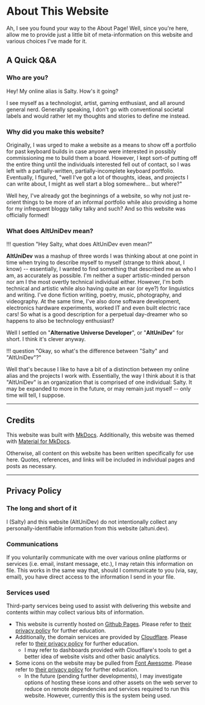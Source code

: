 # About This Website

Ah, I see you found your way to the About Page! Well, since you're here, allow me to provide just a little bit of meta-information on this website and various choices I've made for it.

## A Quick Q&A

### Who are you?

Hey! My online alias is Salty. How's it going?

I see myself as a technologist, artist, gaming enthusiast, and all around general nerd. Generally speaking, I don't go with conventional societal labels and would rather let my thoughts and stories to define me instead.

### Why did you make this website?

Originally, I was urged to make a website as a means to show off a portfolio for past keyboard builds in case anyone were interested in possibly commissioning me to build them a board. However, I kept sort-of putting off the entire thing until the individuals interested fell out of contact, so I was left with a partially-written, partially-incomplete keyboard portfolio. Eventually, I figured, "well I've got a lot of thoughts, ideas, and projects I can write about, I might as well start a blog somewhere... but where?"

Well hey, I've already got the beginnings of a website, so why not just re-orient things to be more of an informal portfolio while also providing a home for my infrequent bloggy talky talky and such? And so this website was officially formed!

### What does AltUniDev mean?

!!! question "Hey Salty, what does AltUniDev even mean?"

**AltUniDev** was a mashup of three words I was thinking about at one point in time when trying to describe myself to myself (strange to think about, I know) -- essentially, I wanted to find something that described me as who I am, as accurately as possible. I'm neither a super artistic-minded person nor am I the most overtly technical individual either. However, I'm both technical and artistic while also having quite an ear (or eye?) for linguistics and writing. I've done fiction writing, poetry, music, photography, and videography. At the same time, I've also done software development, electronics hardware experiments, worked IT and even built electric race cars! So what is a good description for a perpetual day-dreamer who so happens to also be technology enthusiast?

Well I settled on "**Alternative Universe Developer**", or "**AltUniDev**" for short. I think it's clever anyway.

!!! question "Okay, so what's the difference between "Salty" and "AltUniDev"?"

Well that's because I like to have a bit of a distinction between my online alias and the projects I work with. Essentially, the way I think about it is that "AltUniDev" is an organization that is comprised of one individual: Salty. It may be expanded to more in the future, or may remain just myself -- only time will tell, I suppose.

---

## Credits

This website was built with [MkDocs](https://www.mkdocs.org). Additionally, this website was themed with [Material for MkDocs](https://squidfunk.github.io/mkdocs-material/).

Otherwise, all content on this website has been written specifically for use here. Quotes, references, and links will be included in individual pages and posts as necessary.

---

## Privacy Policy

### The long and short of it

I (Salty) and this website (AltUniDev) do not intentionally collect any personally-identifiable information from this website (altuni.dev).

### Communications

If you voluntarily communicate with me over various online platforms or services (i.e. email, instant message, etc.), I may retain this information on file. This works in the same way that, should I communicate to you (via, say, email), you have direct access to the information I send in your file.

### Services used

Third-party services being used to assist with delivering this website and contents within may collect various bits of information.

- This website is currently hosted on [Github Pages](https://pages.github.com). Please refer to [their privacy policy](https://docs.github.com/en/site-policy/privacy-policies/github-privacy-statement) for further education.
- Additionally, the domain services are provided by [Cloudflare](https://www.cloudflare.com). Please refer to [their privacy policy](https://www.cloudflare.com/privacypolicy/) for further education.
    - I may refer to dashboards provided with Cloudflare's tools to get a better idea of website visits and other basic analytics.
- Some icons on the website may be pulled from [Font Awesome](https://fontawesome.com). Please refer to [their privacy policy](https://fontawesome.com/privacy) for further education.
    - In the future (pending further developments), I may investigate options of hosting these icons and other assets on the web server to reduce on remote dependencies and services required to run this website. However, currently this is the system being used.
